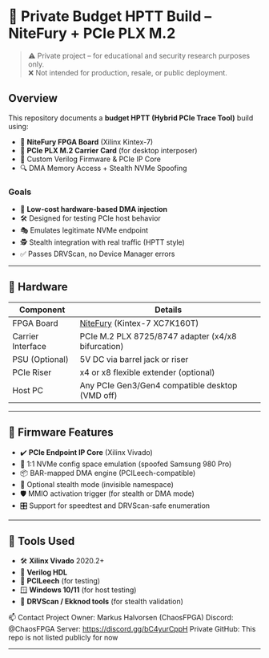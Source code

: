 # 🔧 Private Budget HPTT Build – NiteFury + PCIe PLX M.2

> ⚠️ Private project – for educational and security research purposes only.  
> ❌ Not intended for production, resale, or public deployment.

## Overview

This repository documents a **budget HPTT (Hybrid PCIe Trace Tool)** build using:

- 🎯 **NiteFury FPGA Board** (Xilinx Kintex-7)
- 🔌 **PCIe PLX M.2 Carrier Card** (for desktop interposer)
- 🧠 Custom Verilog Firmware & PCIe IP Core
- 🔍 DMA Memory Access + Stealth NVMe Spoofing

### Goals

- 💸 **Low-cost hardware-based DMA injection**
- 🛠️ Designed for testing PCIe host behavior
- 🎭 Emulates legitimate NVMe endpoint
- 🕵️ Stealth integration with real traffic (HPTT style)
- ✅ Passes DRVScan, no Device Manager errors

---

## 🧱 Hardware

| Component            | Details |
|----------------------|---------|
| FPGA Board           | [NiteFury](https://knjn.com/NiteFury.html) (Kintex-7 XC7K160T) |
| Carrier Interface    | PCIe M.2 PLX 8725/8747 adapter (x4/x8 bifurcation) |
| PSU (Optional)       | 5V DC via barrel jack or riser |
| PCIe Riser           | x4 or x8 flexible extender (optional) |
| Host PC              | Any PCIe Gen3/Gen4 compatible desktop (VMD off) |

---

## 💾 Firmware Features

- ✔️ **PCIe Endpoint IP Core** (Xilinx Vivado)
- 🧬 1:1 NVMe config space emulation (spoofed Samsung 980 Pro)
- 📦 BAR-mapped DMA engine (PCILeech-compatible)
- 🧩 Optional stealth mode (invisible namespace)
- 🛡️ MMIO activation trigger (for stealth or DMA mode)
- 🎛️ Support for speedtest and DRVScan-safe enumeration

---

## 🧰 Tools Used

- 🛠️ **Xilinx Vivado** 2020.2+
- 🧠 **Verilog HDL**
- 💉 **PCILeech** (for testing)
- 🪟 **Windows 10/11** (for host testing)
- 🧪 **DRVScan / Ekknod tools** (for stealth validation)

📫 Contact
Project Owner: Markus Halvorsen (ChaosFPGA)
Discord: @ChaosFPGA
Server: https://discord.gg/bC4yurCppH
Private GitHub: This repo is not listed publicly for now

---
